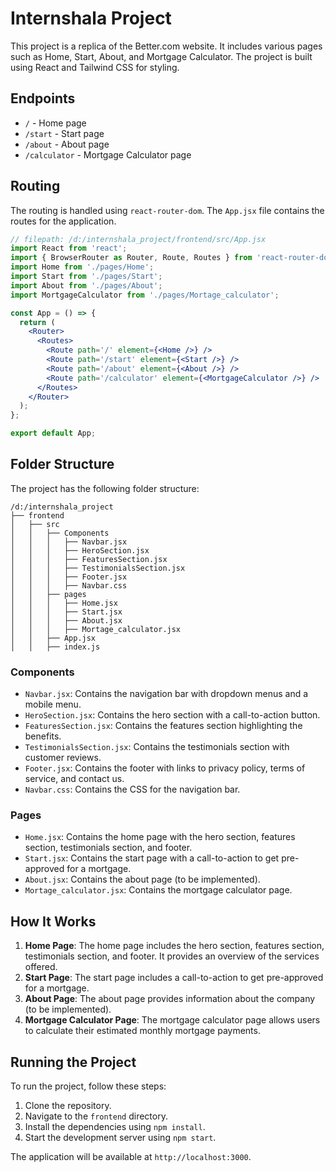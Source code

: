 
# Internshala Project

This project is a replica of the Better.com website. It includes various pages such as Home, Start, About, and Mortgage Calculator. The project is built using React and Tailwind CSS for styling.

## Endpoints

- `/` - Home page
- `/start` - Start page
- `/about` - About page
- `/calculator` - Mortgage Calculator page

## Routing

The routing is handled using `react-router-dom`. The `App.jsx` file contains the routes for the application.

```jsx
// filepath: /d:/internshala_project/frontend/src/App.jsx
import React from 'react';
import { BrowserRouter as Router, Route, Routes } from 'react-router-dom';
import Home from './pages/Home';
import Start from './pages/Start';
import About from './pages/About';
import MortgageCalculator from './pages/Mortage_calculator';

const App = () => {
  return (
    <Router>
      <Routes>
        <Route path='/' element={<Home />} />
        <Route path='/start' element={<Start />} />
        <Route path='/about' element={<About />} />
        <Route path='/calculator' element={<MortgageCalculator />} />
      </Routes>
    </Router>
  );
};

export default App;
```

## Folder Structure

The project has the following folder structure:

```
/d:/internshala_project
├── frontend
│   ├── src
│   │   ├── Components
│   │   │   ├── Navbar.jsx
│   │   │   ├── HeroSection.jsx
│   │   │   ├── FeaturesSection.jsx
│   │   │   ├── TestimonialsSection.jsx
│   │   │   ├── Footer.jsx
│   │   │   ├── Navbar.css
│   │   ├── pages
│   │   │   ├── Home.jsx
│   │   │   ├── Start.jsx
│   │   │   ├── About.jsx
│   │   │   ├── Mortage_calculator.jsx
│   │   ├── App.jsx
│   │   ├── index.js
```

### Components

- `Navbar.jsx`: Contains the navigation bar with dropdown menus and a mobile menu.
- `HeroSection.jsx`: Contains the hero section with a call-to-action button.
- `FeaturesSection.jsx`: Contains the features section highlighting the benefits.
- `TestimonialsSection.jsx`: Contains the testimonials section with customer reviews.
- `Footer.jsx`: Contains the footer with links to privacy policy, terms of service, and contact us.
- `Navbar.css`: Contains the CSS for the navigation bar.

### Pages

- `Home.jsx`: Contains the home page with the hero section, features section, testimonials section, and footer.
- `Start.jsx`: Contains the start page with a call-to-action to get pre-approved for a mortgage.
- `About.jsx`: Contains the about page (to be implemented).
- `Mortage_calculator.jsx`: Contains the mortgage calculator page.

## How It Works

1. **Home Page**: The home page includes the hero section, features section, testimonials section, and footer. It provides an overview of the services offered.
2. **Start Page**: The start page includes a call-to-action to get pre-approved for a mortgage.
3. **About Page**: The about page provides information about the company (to be implemented).
4. **Mortgage Calculator Page**: The mortgage calculator page allows users to calculate their estimated monthly mortgage payments.

## Running the Project

To run the project, follow these steps:

1. Clone the repository.
2. Navigate to the `frontend` directory.
3. Install the dependencies using `npm install`.
4. Start the development server using `npm start`.

The application will be available at `http://localhost:3000`.

````